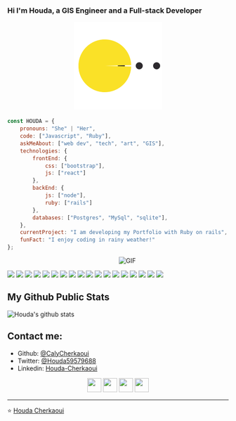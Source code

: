 ### Hi I'm Houda, a GIS Engineer and a Full-stack Developer 

<div align="center">
	<img src="https://raw.githubusercontent.com/Aniket965/Aniket965/master/pacman.svg?sanitize=true" width="200" height="200">
</div>

```javascript
const HOUDA = {
    pronouns: "She" | "Her",
    code: ["Javascript", "Ruby"],
    askMeAbout: ["web dev", "tech", "art", "GIS"],
    technologies: {
        frontEnd: {
            css: ["bootstrap"],
            js: ["react"]
        },
        backEnd: {
            js: ["node"],
            ruby: ["rails"]
        },
        databases: ["Postgres", "MySql", "sqlite"],
    },
    currentProject: "I am developing my Portfolio with Ruby on rails",
    funFact: "I enjoy coding in rainy weather!"
};
```
  <img align="right" alt="GIF" width="250px" src="https://i.pinimg.com/originals/e4/26/70/e426702edf874b181aced1e2fa5c6cde.gif" />
  <br>

  <code><img width="10%" src="https://www.vectorlogo.zone/logos/ruby/ruby-ar21.svg"></code>
  <code><img width="10%" src="https://www.vectorlogo.zone/logos/javascript/javascript-ar21.svg"></code>
  <code><img width="5%" src="https://i.giphy.com/media/KzJkzjggfGN5Py6nkT/200.webp"></code>
  <code><img width="10%" src="https://www.vectorlogo.zone/logos/reactjs/reactjs-ar21.svg"></code>
  <code><img width="10%" src="https://www.vectorlogo.zone/logos/linux/linux-ar21.svg"></code>
  <code><img width="10%" src="https://www.vectorlogo.zone/logos/docker/docker-ar21.svg"></code>
  <code><img width="60px" src="https://cdn.svgporn.com/logos/sass.svg"></code>
  <code><img width="10%" src="https://www.vectorlogo.zone/logos/json/json-ar21.svg"></code>
  <code><img width="10%" src="https://www.vectorlogo.zone/logos/mysql/mysql-ar21.svg"></code>
  <code><img width="60px" src="https://img.icons8.com/color/2x/nodejs.png"></code>
  <code><img width="10%" src="https://www.vectorlogo.zone/logos/sqlite/sqlite-ar21.svg"></code>
  <code><img width="10%" src="https://www.vectorlogo.zone/logos/git-scm/git-scm-ar21.svg"></code>
  <code><img width="10%" src="https://www.vectorlogo.zone/logos/heroku/heroku-ar21.svg"></code>
  <code><img width="5%" src="https://i.giphy.com/media/IdyAQJVN2kVPNUrojM/200.webp"></code>
  <code><img width="10%" src="https://www.vectorlogo.zone/logos/getbootstrap/getbootstrap-ar21.svg"></code>
  <code><img width="30px" src="https://cdn.svgporn.com/logos/html-5.svg"></code>
  <code><img width="30px" src="https://cdn.svgporn.com/logos/css-3.svg"></code>
  <code><img width="50px" src="https://img.icons8.com/bubbles/2x/console.png"></code>
<br>  

## My Github Public Stats
<!-- [![Top Langs](https://github-readme-stats.vercel.app/api/top-langs/?username=calycherkaoui&layout=compact)](https://github.com/calycherkaoui/github-readme-stats)

<br >
<br > -->

![Houda's github stats](https://github-readme-stats.vercel.app/api?username=calycherkaoui&count_private=true)


## Contact me:

- Github: [@CalyCherkaoui](https://github.com/CalyCherkaoui)
- Twitter: [@Houda59579688](https://twitter.com/Houda59579688)
- Linkedin: [Houda-Cherkaoui](https://www.linkedin.com/in/houda-cherkaoui-64106395/)

<p align="center">
<a href="https://twitter.com/Houda59579688"><img src="https://i.ibb.co/kmgQVyW/twitter.png" width="32px" height="32px"></a> <a href="https://github.com/CalyCherkaoui"><img src="https://cdn.iconscout.com/icon/free/png-256/github-108-438008.png" width="32px" height="32px"></a> <a href="https://www.facebook.com/calypsoCher"><img src="https://i.ibb.co/zmYNW4p/facebook.png" width="32px" height="32px"></a> <a href="https://www.linkedin.com/in/houda-cherkaoui-64106395/"><img src="https://i.ibb.co/Kx2GSrT/linkedin.png" width="32px" height="32px"></a>
</p>

____


<p align="center">

⭐️ [Houda Cherkaoui](https://github.com/calycherkaoui)

</p>